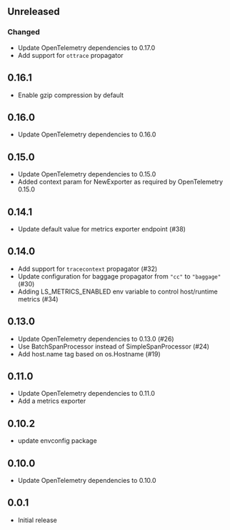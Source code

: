 ## Unreleased

### Changed
- Update OpenTelemetry dependencies to 0.17.0
- Add support for `ottrace` propagator

## 0.16.1
- Enable gzip compression by default

## 0.16.0
- Update OpenTelemetry dependencies to 0.16.0

## 0.15.0
- Update OpenTelemetry dependencies to 0.15.0
- Added context param for NewExporter as required by OpenTelemetry 0.15.0

## 0.14.1

- Update default value for metrics exporter endpoint (#38)

## 0.14.0

- Add support for `tracecontext` propagator (#32)
- Update configuration for baggage propagator from `"cc"` to `"baggage"` (#30)
- Adding LS_METRICS_ENABLED env variable to control host/runtime metrics (#34)

## 0.13.0

- Update OpenTelemetry dependencies to 0.13.0 (#26)
- Use BatchSpanProcessor instead of SimpleSpanProcessor (#24)
- Add host.name tag based on os.Hostname (#19)

## 0.11.0

- Update OpenTelemetry dependencies to 0.11.0
- Add a metrics exporter

## 0.10.2

- update envconfig package

## 0.10.0

- Update OpenTelemetry dependencies to 0.10.0

## 0.0.1

- Initial release
